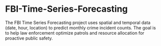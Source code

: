 # FBI-Time-Series-Forecasting
The FBI Time Series Forecasting project uses spatial and temporal data (date, hour, location) to predict monthly crime incident counts. The goal is to help law enforcement optimize patrols and resource allocation for proactive public safety.
